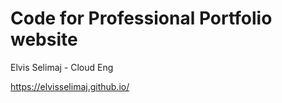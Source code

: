 # Code for Professional Portfolio website 

Elvis Selimaj - Cloud Eng

https://elvisselimaj.github.io/


